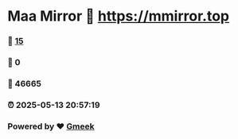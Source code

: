 # Maa Mirror :link: https://mmirror.top 
### :page_facing_up: [15](https://mmirror.top/tag.html) 
### :speech_balloon: 0 
### :hibiscus: 46665 
### :alarm_clock: 2025-05-13 20:57:19 
### Powered by :heart: [Gmeek](https://github.com/Meekdai/Gmeek)
